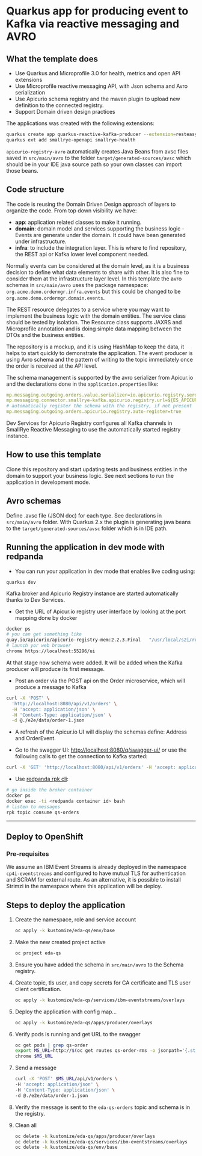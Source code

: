 # Quarkus app for producing event to Kafka via reactive messaging and AVRO

## What the template does

* Use Quarkus and Microprofile 3.0 for health, metrics and open API extensions
* Use Microprofile reactive messaging API, with Json schema and Avro serialization
* Use Apicurio schema registry and the maven plugin to upload new definition to the connected registry.
* Support Domain driven design practices

The applications was created with the following extensions:

```sh
quarkus create app quarkus-reactive-kafka-producer --extension=resteasy-reactive-jackson,smallrye-reactive-messaging-kafka,apicurio-registry-avro,openshift
quarkus ext add smallrye-openapi smallrye-health  
```

`apicurio-registry-avro` automatically creates Java Beans from avsc files saved in `src/main/avro` to the folder `target/generated-sources/avsc` which should be in your IDE java source path so your own classes  can import those beans.

## Code structure

The code is reusing the Domain Driven Design approach of layers to organize the code. From top down visibility we have:

* **app**: application related classes to make it running.
* **domain**: domain model and services supporting the business logic - Events are generate under the domain. It could have bean generated under infrastructure.
* **infra**: to include the integration layer. This is where to find repository, the REST api or Kafka lower level component needed.

Normally events can be considered at the domain level, as it is a business decision to define what data elements to share with other. It is also fine to consider them at the infrastructure layer level. In this template the avro schemas in `src/main/avro` uses the package namespace: `org.acme.demo.ordermgr.infra.events` but this could be changed to 
be `org.acme.demo.ordermgr.domain.events`.

The REST resource delegates to a service where you may want to implement the business logic with the domain entities. The service class should be tested by isolation. 
The Resource class supports JAXRS and Microprofile annotation and is doing simple data mapping between the DTOs and the business entities.

The repository is a mockup, and it is using HashMap to keep the data, it helps to start quickly to demonstrate the application. The event producer is using Avro schema and the pattern of writing to the topic immediately once the order is received at the API level.

The schema management is supported by the avro serializer from Apicur.io and the declarations done in the `application.properties` like:

```yaml
mp.messaging.outgoing.orders.value.serializer=io.apicurio.registry.serde.avro.AvroKafkaSerializer
mp.messaging.connector.smallrye-kafka.apicurio.registry.url=${ES_APICURIO_URL}
# automatically register the schema with the registry, if not present
mp.messaging.outgoing.orders.apicurio.registry.auto-register=true
```

Dev Services for Apicurio Registry configures all Kafka channels in SmallRye Reactive Messaging to use the automatically started registry instance.

## How to use this template

Clone this repository and start updating tests and business entities in the domain to support
your business logic. See next sections to run the application in development mode.

## Avro schemas

Define .avsc file (JSON doc) for each type. See declarations in `src/main/avro` folder. With Quarkus 2.x the
plugin is generating java beans to the `target/generated-sources/avsc` folder which is in IDE path.

## Running the application in dev mode with redpanda

* You can run your application in dev mode that enables live coding using:

```shell script
quarkus dev
```

Kafka broker and Apicurio Registry instance are started automatically thanks to Dev Services. 

* Get the URL of Apicur.io registry user interface by looking at the port mapping done by docker 

```sh
docker ps
# you can get something like
quay.io/apicurio/apicurio-registry-mem:2.2.3.Final   "/usr/local/s2i/run"    8443/tcp, 8778/tcp, 9779/tcp, 0.0.0.0:55296->8080/tcp  ...
# launch yor web browser
chrome https://localhost:55296/ui
```

At that stage now schema were added. It will be added when the Kafka producer will produce its first message.

* Post an order via the POST api on the Order microservice, which will produce a message to Kafka

```sh
curl -X 'POST' \
  'http://localhost:8080/api/v1/orders' \
  -H 'accept: application/json' \
  -H 'Content-Type: application/json' \
  -d @./e2e/data/order-1.json
```

* A refresh of the Apicur.io UI will display the schemas define: Address and OrderEvent. 

* Go to the swagger UI: [http://localhost:8080/q/swagger-ui/](http://localhost:8080/q/swagger-ui/) or use
the following calls to get the connection to Kafka started:

```sh
curl -X 'GET' 'http://localhost:8080/api/v1/orders' -H 'accept: application/json'
```

* Use [redpanda rpk cli](https://vectorized.io/docs/rpk-commands/):

```sh
# go inside the broker container
docker ps 
docker exec -ti <redpanda container id> bash
# listen to messages
rpk topic consume qs-orders
```

---

## Deploy to OpenShift

### Pre-requisites

We assume an IBM Event Streams is already deployed in the namespace `cp4i-eventstreams` and configured to have mutual TLS for authentication and SCRAM for external route. As an alternative, it is possible to install Strimzi in the namespace where this application will be deploy.

## Steps to deploy the application

1. Create the namespace, role and service account

    ```sh
    oc apply -k kustomize/eda-qs/env/base
    ```

1. Make the new created project active

    ```sh
    oc project eda-qs
    ```
1. Ensure you have added the schema in `src/main/avro` to the Schema registry.

1. Create topic, tls user, and copy secrets for CA certificate and TLS user client certification.

    ```sh
    oc apply -k kustomize/eda-qs/services/ibm-eventstreams/overlays 
    ```

1. Deploy the application with config map...

    ```sh
    oc apply -k kustomize/eda-qs/apps/producer/overlays
    ```

1. Verify pods is running and get URL to the swagger

    ```sh
    oc get pods | grep qs-order
    export MS_URL=http://$(oc get routes qs-order-rms -o jsonpath='{.status.ingress[0].host}')
    chrome $MS_URL
    ```

1. Send a message

    ```sh
    curl -X 'POST' $MS_URL/api/v1/orders \
    -H 'accept: application/json' \
    -H 'Content-Type: application/json' \
    -d @./e2e/data/order-1.json
    ```

1. Verify the message is sent to the `eda-qs-orders` topic and schema is in the registry.

1. Clean all

    ```sh
    oc delete -k kustomize/eda-qs/apps/producer/overlays
    oc delete -k kustomize/eda-qs/services/ibm-eventstreams/overlays 
    oc delete -k kustomize/eda-qs/env/base
    ```